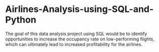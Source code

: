 # Airlines-Analysis-using-SQL-and-Python
The goal of this data analysis project using SQL would be to identify opportunities to increase the occupancy rate on low-performing flights, which can ultimately lead to increased profitability for the airlines.
